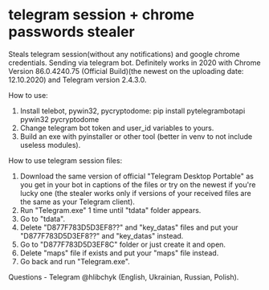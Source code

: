 # telegram session + chrome passwords stealer
Steals telegram session(without any notifications) and google chrome credentials. Sending via telegram bot.
Definitely works in 2020 with Chrome Version 86.0.4240.75 (Official Build)(the newest on the uploading date: 12.10.2020) and Telegram version 2.4.3.0.

How to use:

1. Install telebot, pywin32, pycryptodome: pip install pytelegrambotapi pywin32 pycryptodome
2. Change telegram bot token and user_id variables to yours.
3. Build an exe with pyinstaller or other tool (better in venv to not include useless modules).

How to use telegram session files:

1. Download the same version of official "Telegram Desktop Portable" as you get in your bot in captions of the files or try on the newest if you're lucky one (the stealer works only if versions of your received files are the same as your Telegram client).
2. Run "Telegram.exe" 1 time until "tdata" folder appears.
3. Go to "tdata".
4. Delete "D877F783D5D3EF8??" and "key_datas" files and put your "D877F783D5D3EF8??" and "key_datas" instead.
5. Go to "D877F783D5D3EF8C" folder or just create it and open.
6. Delete "maps" file if exists and put your "maps" file instead.
7. Go back and run "Telegram.exe".

Questions - Telegram @hlibchyk (English, Ukrainian, Russian, Polish).
